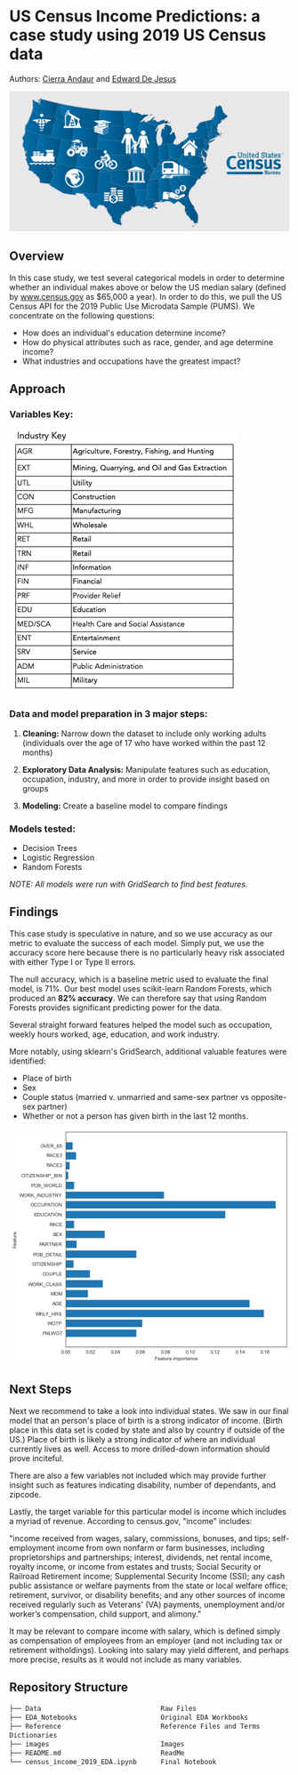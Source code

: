 # US Census Income Predictions: a case study using 2019 US Census data
Authors: [Cierra Andaur](https://github.com/cierra4prez) and [Edward De Jesus](https://github.com/edejesus196)

<p><img src="./images/Census_bureau.png" alt="Header"></p>

## Overview
In this case study, we test several categorical models in order to determine whether an individual makes above or below the US median salary (defined by www.census.gov as $65,000 a year). In order to do this, we pull the US Census API for the 2019 Public Use Microdata Sample (PUMS). We concentrate on the following questions:

* How does an individual's education determine income?
* How do physical attributes such as race, gender, and age determine income?
* What industries and occupations have the greatest impact?

## Approach
### Variables Key:
<p><img src="./images/Screen Shot 2021-01-08 at 10.57.15 AM.png" alt="Variables"></p>


### Data and model preparation in 3 major steps:

1. **Cleaning:** Narrow down the dataset to include only working adults (individuals over the age of 17 who have worked within the past 12 months)

2. **Exploratory Data Analysis:** Manipulate features such as education, occupation, industry, and more in order to provide insight based on groups

3. **Modeling:** Create a baseline model to compare findings

### Models tested:

* Decision Trees
* Logistic Regression
* Random Forests

*NOTE: All models were run with GridSearch to find best features.*

## Findings

This case study is speculative in nature, and so we use accuracy as our metric to evaluate the success of each model. Simply put, we use the accuracy score here because there is no particularly heavy risk associated with either Type I or Type II errors.

The null accuracy, which is a baseline metric used to evaluate the final model, is 71%. Our best model uses scikit-learn Random Forests, which produced an **82% accuracy**. We can therefore say that using Random Forests provides significant predicting power for the data.

Several straight forward features helped the model such as occupation, weekly hours worked, age, education, and work industry.

More notably, using sklearn's GridSearch, additional valuable features were identified: 

* Place of birth
* Sex
* Couple status (married v. unmarried and same-sex partner vs opposite-sex partner)
* Whether or not a person has given birth in the last 12 months.

 
<p><img src="./images/important_features.png" alt="Features"></p>

## Next Steps

Next we recommend to take a look into individual states. We saw in our final model that an person's place of birth is a strong indicator of income. (Birth place in this data set is coded by state and also by country if outside of the US.) Place of birth is likely a strong indicator of where an individual currently lives as well. Access to more drilled-down information should prove inciteful. 

There are also a few variables not included which may provide further insight such as features indicating disability, number of dependants, and zipcode.

Lastly, the target variable for this particular model is income which includes a myriad of revenue. According to census.gov, "income" includes: 

"income received from wages, salary, commissions, bonuses, and tips; self-employment income from own nonfarm or farm businesses, including proprietorships and partnerships; interest, dividends, net rental income, royalty income, or income from estates and trusts; Social Security or Railroad Retirement income; Supplemental Security Income (SSI); any cash public assistance or welfare payments from the state or local welfare office; retirement, survivor, or disability benefits; and any other sources of income received regularly such as Veterans' (VA) payments, unemployment and/or worker’s compensation, child support, and alimony."

It may be relevant to compare income with salary, which is defined simply as compensation of employees from an employer (and not including tax or retirement witholdings). Looking into salary may yield different, and perhaps more precise, results as it would not include as many variables.


## Repository Structure
    
    ├── Data                              Raw Files
    ├── EDA_Notebooks                     Original EDA Workbooks    
    ├── Reference                         Reference Files and Terms Dictionaries
    ├── images                            Images
    ├── README.md                         ReadMe
    └── census_income_2019_EDA.ipynb      Final Notebook


